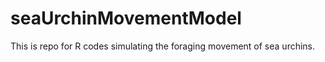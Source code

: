 # seaUrchinMovementModel
This is repo for R codes simulating the foraging movement of sea urchins. 
